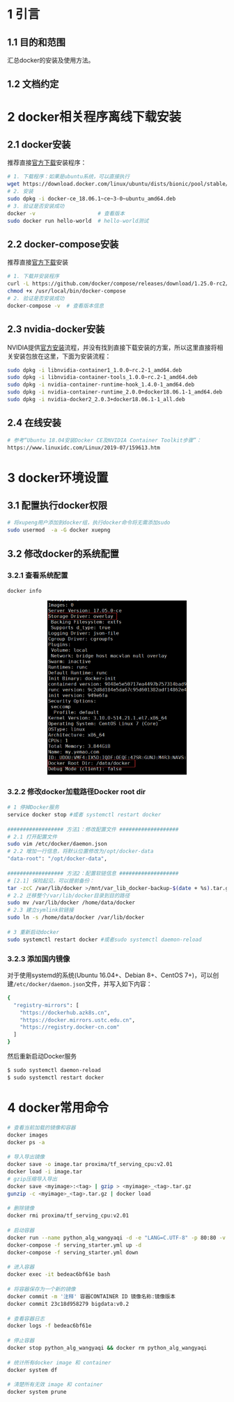 # 1 引言
## 1.1 目的和范围
汇总docker的安装及使用方法。

## 1.2 文档约定



# 2 docker相关程序离线下载安装
## 2.1 docker安装

推荐直接[官方下载](https://download.docker.com/)安装程序：

```bash
# 1. 下载程序：如果是ubuntu系统，可以直接执行
wget https://download.docker.com/linux/ubuntu/dists/bionic/pool/stable/amd64/docker-ce_18.06.1~ce~3-0~ubuntu_amd64.deb
# 2. 安装
sudo dpkg -i docker-ce_18.06.1~ce~3-0~ubuntu_amd64.deb
# 3. 验证是否安装成功
docker -v	                 # 查看版本
sudo docker run hello-world  # hello-world测试
```

## 2.2 docker-compose安装

推荐直接[官方下载](https://github.com/docker/compose/releases/)安装

```bash
# 1. 下载并安装程序
curl -L https://github.com/docker/compose/releases/download/1.25.0-rc2/docker-compose-`uname -s`-`uname -m` -o /usr/local/bin/docker-compose
chmod +x /usr/local/bin/docker-compose
# 2. 验证是否安装成功
docker-compose -v  # 查看版本信息
```

## 2.3 nvidia-docker安装

NVIDIA提供[官方安装](https://github.com/NVIDIA/nvidia-docker/releases)流程，并没有找到直接下载安装的方案，所以这里直接将相关安装包放在这里，下面为安装流程：

```bash
sudo dpkg -i libnvidia-container1_1.0.0~rc.2-1_amd64.deb
sudo dpkg -i libnvidia-container-tools_1.0.0~rc.2-1_amd64.deb
sudo dpkg -i nvidia-container-runtime-hook_1.4.0-1_amd64.deb
sudo dpkg -i nvidia-container-runtime_2.0.0+docker18.06.1-1_amd64.deb
sudo dpkg -i nvidia-docker2_2.0.3+docker18.06.1-1_all.deb
```

## 2.4 在线安装

```bash
# 参考“Ubuntu 18.04安装Docker CE及NVIDIA Container Toolkit步骤”：
https://www.linuxidc.com/Linux/2019-07/159613.htm
```

# 3 docker环境设置

## 3.1 配置执行docker权限
```bash
# 将xupeng用户添加到docker组，执行docker命令将无需添加sudo
sudo usermod  -a -G docker xuepng
```

## 3.2 修改docker的系统配置

### 3.2.1 查看系统配置
```bash
docker info
```
<p align="center">
    <img src="imgs/docker1.png" height = "400" >
</p>

### 3.2.2 修改docker加载路径Docker root dir
```bash
# 1 停掉Docker服务
service docker stop #或者 systemctl restart docker

################## 方法1：修改配置文件 ###################
# 2.1 打开配置文件
sudo vim /etc/docker/daemon.json
# 2.2 增加一行信息，将默认位置修改为/opt/docker-data
"data-root": "/opt/docker-data",

################## 方法2：配置软链信息 ###################
# [2.1] 保险起见，可以提前备份：
tar -zcC /var/lib/docker >/mnt/var_lib_docker-backup-$(date + %s).tar.gz
# 2.2 迁移整个/var/lib/docker目录到目的路径
sudo mv /var/lib/docker /home/data/docker
# 2.3 建立symlink软链接
sudo ln -s /home/data/docker /var/lib/docker

# 3 重新启动docker
sudo systemctl restart docker #或者sudo systemctl daemon-reload
```

### 3.2.3 添加国内镜像

对于使用systemd的系统(Ubuntu 16.04+、Debian 8+、CentOS 7+)，可以创建`/etc/docker/daemon.json`文件，并写入如下内容：

```bash
{
  "registry-mirrors": [
    "https://dockerhub.azk8s.cn",
    "https://docker.mirrors.ustc.edu.cn",
    "https://registry.docker-cn.com"
  ]
}
```

然后重新启动Docker服务

```bash
$ sudo systemctl daemon-reload
$ sudo systemctl restart docker
```

# 4 docker常用命令

```bash
# 查看当前加载的镜像和容器
docker images
docker ps -a

# 导入导出镜像
docker save -o image.tar proxima/tf_serving_cpu:v2.01
docker load -i image.tar
# gzip压缩导入导出
docker save <myimage>:<tag> | gzip > <myimage>_<tag>.tar.gz
gunzip -c <myimage>_<tag>.tar.gz | docker load

# 删除镜像
docker rmi proxima/tf_serving_cpu:v2.01

# 启动容器
docker run --name python_alg_wangyaqi -d -e "LANG=C.UTF-8" -p 80:80 -v /data/wangyaqi:/data/service -v /data/wangyaqi2:/data/code python_alg:0.5 
docker-compose -f serving_starter.yml up -d
docker-compose -f serving_starter.yml down

# 进入容器
docker exec -it bedeac6bf61e bash

# 将容器保存为一个新的镜像
docker commit -m '注释' 容器CONTAINER ID 镜像名称:镜像版本
docker commit 23c18d958279 bigdata:v0.2

# 查看容器日志
docker logs -f bedeac6bf61e

# 停止容器
docker stop python_alg_wangyaqi && docker rm python_alg_wangyaqi

# 统计所有docker image 和 container
docker system df

# 清楚所有无效 image 和 container
docker system prune
```